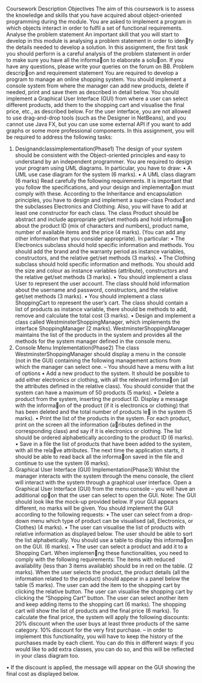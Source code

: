 Coursework Description
Objectives
The aim of this coursework is to assess the knowledge and skills that you have acquired about object-oriented programming during the module. You are asked to implement a program in which objects interact in order to fulfil a set of functional requirements.
Analyse the problem statement
An important skill that you will start to develop in this module is analysing a problem statement in order to iden􏰁fy the details needed to develop a solution.
In this assignment, the first task you should perform is a careful analysis of the problem statement in order to make sure you have all the informa􏰁on to elaborate a solu􏰁on. If you have any questions, please write your queries on the forum on BB.
Problem descrip􏰁on and requirement statement
You are required to develop a program to manage an online shopping system.
You should implement a console system from where the manager can add new products, delete if needed, print and save them as described in detail below.
You should implement a Graphical User Interface (GUI) from where a user can select different products, add them to the shopping cart and visualise the final price, etc., as described below.
For the user interface, you are not allowed to use drag-and-drop tools (such as the Designer in NetBeans), and you cannot use Java FX, but you can use some external API if you want to add graphs or some more professional components.
In this assignment, you will be required to address the following tasks:
1. Designandclassimplementation(Phase1)
The design of your system should be consistent with the Object-oriented principles and easy to understand by an independent programmer.
You are required to design your program using UML diagrams. In particular, you have to draw:
• A UML use case diagram for the system (6 marks).
• A UML class diagram (6 marks)
Read carefully the following requirements. It is important that you follow the specifications, and your design and implementa􏰁on must comply with these.
According to the Inheritance and encapsulation principles, you have to design and implement a super-class Product and the subclasses Electronics and Clothing. Also, you will have to add at least one constructor for each class.
The class Product should be abstract and include appropriate get/set methods and hold informa􏰁on about the product ID (mix of characters and numbers), product name, number of available items and the price (4 marks). (You can add any other information that you consider appropriate).
In particular:
• The Electronics subclass should hold specific information and methods. You should add the brand and the warranty
period as instance variables, constructors, and the relative get/set methods (3 marks).
• The Clothing subclass should hold specific information and methods. You should add the size and colour as instance
variables (attribute), constructors and the relative get/set methods (3 marks).
• You should implement a class User to represent the user account. The class should hold information about the
username and password, constructors, and the relative get/set methods (3 marks).
• You should implement a class ShoppingCart to represent the user’s cart. The class should contain a list of products as instance variable, there should be methods to add, remove and calculate the total cost (3 marks).
• Design and implement a class called WestminsterShoppingManager, which implements the interface ShoppingManager (2 marks). WestminsterShoppingManager maintains the list of the products in the system and provides all the methods for the system manager defined in the console menu.
2. Console Menu Implementation(Phase2)
The class WestminsterShoppingManager should display a menu in the console (not in the GUI) containing the
following management actions from which the manager can select one. – You should have a menu with a list of options
• Add a new product to the system. It should be possible to add either electronics or clothing, with all the relevant informa􏰁on (all the attributes defined in the relative class). You should consider that the system can have a maximum of 50 products (5 marks).
• Delete a product from the system, inserting the product ID. Display a message with the informa􏰁on of the product (if it is electronics or clothing) that has been deleted and the total number of products le􏰂 in the system (5 marks).
• Print the list of the products in the system. For each product, print on the screen all the information (a􏰃ributes defined in the corresponding class) and say if it is electronics or clothing. The list should be ordered alphabetically according to the product ID (6 marks).
• Save in a file the list of products that have been added to the system, with all the rela􏰁ve attributes. The next time the application starts, it should be able to read back all the informa􏰁on saved in the file and continue to use the system (6 marks).
3. Graphical User Interface (GUI) Implementation(Phase3)
Whilst the manager interacts with the system through the menu console, the client will interact with the system through a graphical user interface.
Open a Graphical User Interface (GUI) from the menu console – you will have an additional op􏰁on that the user can select to open the GUI.
Note: The GUI should look like the mock-up provided below. If your GUI appears different, no marks will be given. You should implement the GUI according to the following requests:
• The user can select from a drop-down menu which type of product can be visualised (all, Electronics, or Clothes) (4 marks).
• The user can visualise the list of products with relative information as displayed below.
The user should be able to sort the list alphabetically. You should use a table to display this informa􏰁on on the GUI. (6 marks).
 •
The user can select a product and add it to a Shopping Cart. When implemen􏰁ng these functionalities, you need to comply with the following requirements:
The items with reduced availability (less than 3 items available) should be in red on the table. (2 marks).
When the user selects the product, the product details (all the information related to the product) should appear in a panel below the table (5 marks).
The user can add the item to the shopping cart by clicking the relative button. The user can visualise the shopping cart by clicking the “Shopping Cart” button. The user can select another item and keep adding items to the shopping cart (6 marks).
The shopping cart will show the list of products and the final price (6 marks). To calculate the final price, the system will apply the following discounts:
20% discount when the user buys at least three products of the same category.
10% discount for the very first purchase. – in order to implement this functionality, you will have to keep the history of the purchases made by each client. You can do this in different ways: if you would like to add extra classes, you can do so, and this will be reflected in your class diagram too.

• If the discount is applied, the message will appear on the GUI showing the final cost as displayed below.
